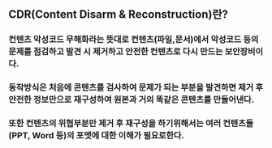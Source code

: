 ## CDR(Content Disarm & Reconstruction)란?
### 컨텐츠 악성코드 무해화라는 뜻대로 컨텐츠(파일,문서)에서 악성코드 등의 문제를 점검하고 발견 시 제거하고 안전한 컨텐츠로 다시 만드는 보안장비이다.
### 동작방식은 처음에 콘텐츠를 검사하여 문제가 되는 부분을 발견하면 제거 후 안전한 정보만으로 재구성하여 원본과 거의 똑같은 콘텐츠를 만들어낸다.
### 또한 컨텐츠의 위협부분만 제거 후 재구성을 하기위해서는 여러 컨텐츠들(PPT, Word 등)의 포맷에 대한 이해가 필요로한다.
